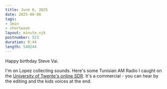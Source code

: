 ```yaml
---
title: June 6, 2025
date: 2025-06-06
tags:
- 1min
- shortwave
layout: minute.njk
postnumber: 523
duration: 0:44
length: 540244
---
```

Happy birthday Steve Vai.

I'm on Lopez collecting sounds. Here's some Tunisian AM Radio I caught on the [University of Twente's online SDR](http://websdr.ewi.utwente.nl:8901/). It's a commercial - you can hear by the editing and the kids voices at the end. 
